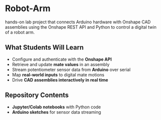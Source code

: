 # Robot-Arm
hands-on lab project that connects Arduino hardware with Onshape CAD assemblies using the Onshape REST API and Python to control a digital twin of a robot arm.


## What Students Will Learn
- Configure and authenticate with the **Onshape API**
- Retrieve and update **mate values** in an assembly
- Stream potentiometer sensor data from **Arduino** over serial
- Map **real-world inputs** to digital mate motions
- Drive **CAD assemblies interactively in real time**

## Repository Contents
- **Jupyter/Colab notebooks** with Python code
- **Arduino sketches** for sensor data streaming
